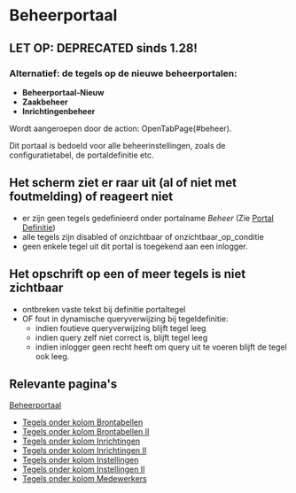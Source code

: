 # Beheerportaal

## LET OP: DEPRECATED sinds 1.28!
### Alternatief: de tegels op de nieuwe beheerportalen:

  * **Beheerportaal-Nieuw**
  * **Zaakbeheer**
  * **Inrichtingenbeheer**

Wordt aangeroepen door de action: OpenTabPage(#beheer). 

Dit portaal is bedoeld voor alle beheerinstellingen, zoals de configuratietabel, de portaldefinitie etc.

## Het scherm ziet er raar uit (al of niet met foutmelding) of reageert niet

  * er zijn geen tegels gedefinieerd onder portalname *Beheer* (Zie [Portal Definitie](/docs/instellen_inrichten/portaldefinitie.md))
  * alle tegels zijn disabled of onzichtbaar of onzichtbaar_op_conditie
  * geen enkele tegel uit dit portal is toegekend aan een inlogger. 

## Het opschrift op een of meer tegels is niet zichtbaar

  * ontbreken vaste tekst bij definitie portaltegel 
  * OF fout in dynamische queryverwijzing bij tegeldefinitie:
    * indien foutieve queryverwijzing blijft tegel leeg
    * indien query zelf niet correct is, blijft tegel leeg
    * indien inlogger geen recht heeft om query uit te voeren blijft de tegel ook leeg.

## Relevante pagina's

[Beheerportaal](/docs/probleemoplossing/portalen_en_moduleschermen/beheerportaal.md)

  * [Tegels onder kolom Brontabellen](/docs/probleemoplossing/portalen_en_moduleschermen/beheerportaal/tegels_onder_kolom_brontabellen.md)
  * [Tegels onder kolom Brontabellen II](/docs/probleemoplossing/portalen_en_moduleschermen/beheerportaal/tegels_onder_kolom_brontabellen_ii.md)
  * [Tegels onder kolom Inrichtingen](/docs/probleemoplossing/portalen_en_moduleschermen/beheerportaal/tegels_onder_kolom_inrichtingen.md)
  * [Tegels onder kolom Inrichtingen II](/docs/probleemoplossing/portalen_en_moduleschermen/beheerportaal/tegels_onder_kolom_inrichtingen_ii.md)
  * [Tegels onder kolom Instellingen](/docs/probleemoplossing/portalen_en_moduleschermen/beheerportaal/tegels_onder_kolom_instellingen.md)
  * [Tegels onder kolom Instellingen II](/docs/probleemoplossing/portalen_en_moduleschermen/beheerportaal/tegels_onder_kolom_instellingen_ii.md)
  * [Tegels onder kolom Medewerkers](/docs/probleemoplossing/portalen_en_moduleschermen/beheerportaal/tegels_onder_kolom_medewerkers.md)

